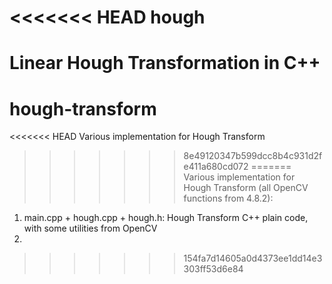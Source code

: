 <<<<<<< HEAD
hough
=====

Linear Hough Transformation in C++
=======
hough-transform
===============

<<<<<<< HEAD
Various implementation for Hough Transform
>>>>>>> 8e49120347b599dcc8b4c931d2fe411a680cd072
=======
Various implementation for Hough Transform (all OpenCV functions from 4.8.2):

1) main.cpp + hough.cpp + hough.h: Hough Transform C++ plain code, with some utilities from OpenCV
2) 
>>>>>>> 154fa7d14605a0d4373ee1dd14e3303ff53d6e84
